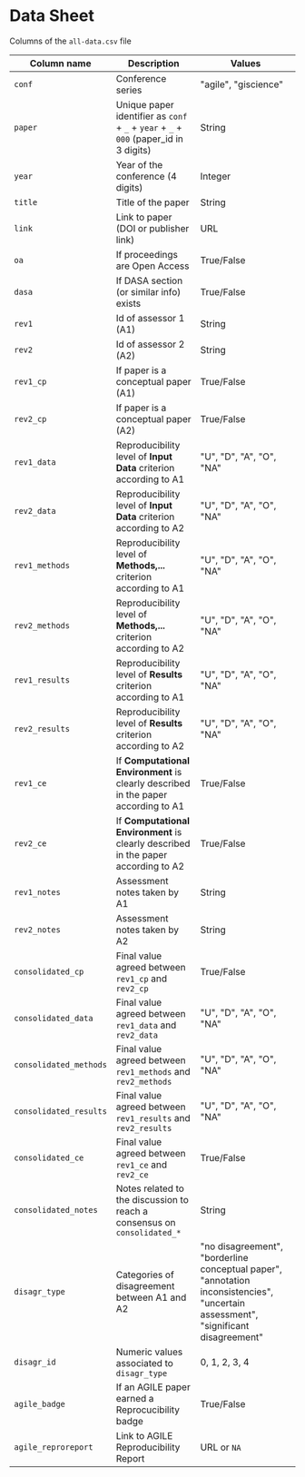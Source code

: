 # Data Sheet

Columns of the `all-data.csv` file

| Column name    | Description | Values |
| -------- | ------- |------- |
| `conf`  |   Conference series  | "agile", "giscience" |
| `paper` | Unique paper identifier as `conf` + `_` + `year` + `_` + `000` (paper_id in 3 digits)     | String |
| `year`    | Year of the conference (4 digits)    | Integer |
| `title` | Title of the paper | String |
| `link` | Link to paper (DOI or publisher link) | URL |
| `oa` | If proceedings are Open Access | True/False |
| `dasa` | If DASA section (or similar info) exists | True/False |
| `rev1` | Id of assessor 1 (A1)  | String |
| `rev2` | Id of assessor 2 (A2)  | String
| `rev1_cp` | If paper is a conceptual paper (A1) | True/False |
| `rev2_cp` | If paper is a conceptual paper (A2) | True/False |
| `rev1_data` | Reproducibility level of **Input Data** criterion according to A1 | "U", "D", "A", "O", "NA" |
| `rev2_data`| Reproducibility level of **Input Data** criterion according to A2 |  "U", "D", "A", "O", "NA" |
| `rev1_methods` | Reproducibility level of **Methods,...** criterion according to A1 | "U", "D", "A", "O", "NA" |
| `rev2_methods` | Reproducibility level of **Methods,...** criterion according to A2 | "U", "D", "A", "O", "NA" |
| `rev1_results` | Reproducibility level of **Results** criterion according to A1 | "U", "D", "A", "O", "NA" |
| `rev2_results` | Reproducibility level of **Results** criterion according to A2 | "U", "D", "A", "O", "NA" |
| `rev1_ce` | If **Computational Environment** is clearly described in the paper according to A1 | True/False |
| `rev2_ce`| If **Computational Environment** is clearly described in the paper according to A2 | True/False |
| `rev1_notes` | Assessment notes taken by A1 | String |
| `rev2_notes` | Assessment notes taken by A2 | String |
| `consolidated_cp` | Final value agreed between `rev1_cp` and `rev2_cp` | True/False |
| `consolidated_data` | Final value agreed between `rev1_data` and `rev2_data` | "U", "D", "A", "O", "NA" |
| `consolidated_methods` | Final value agreed between `rev1_methods` and `rev2_methods` | "U", "D", "A", "O", "NA" |
| `consolidated_results` | Final value agreed between `rev1_results` and `rev2_results` | "U", "D", "A", "O", "NA" |
| `consolidated_ce` | Final value agreed between `rev1_ce` and `rev2_ce` | True/False |
| `consolidated_notes` | Notes related to the discussion to reach a consensus on `consolidated_*` | String |
| `disagr_type` | Categories of disagreement between A1 and A2 | "no disagreement", "borderline conceptual paper", "annotation inconsistencies", "uncertain assessment", "significant disagreement" |
| `disagr_id` | Numeric values associated to `disagr_type` | 0, 1, 2, 3, 4 | 
| `agile_badge`| If an AGILE paper earned a Reprocucibility badge | True/False |
| `agile_reproreport` | Link to AGILE Reproducibility Report | URL or `NA` | 

